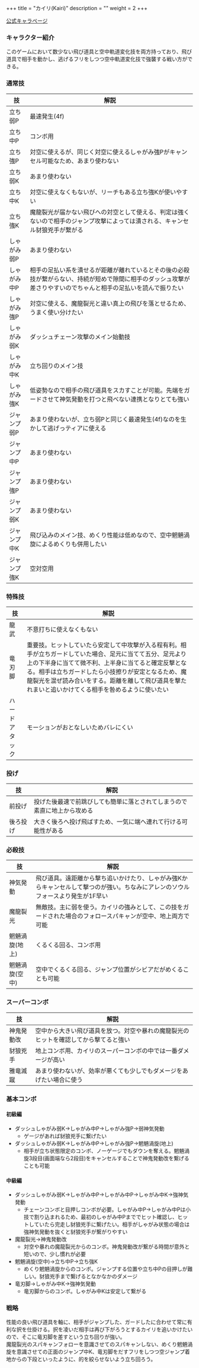 +++
title = "カイリ(Kairi)"
description = ""
weight = 2
+++

[公式キャラページ](http://www.arika.co.jp/product/fexl_hp/jp/chara_jp/fexl_jp_chara01.html)

### キャラクター紹介

このゲームにおいて数少ない飛び道具と空中軌道変化技を両方持っており、飛び道具で相手を動かし、逃げるフリをしつつ空中軌道変化技で強襲する戦い方ができる。

### 通常技

|技|解説|
|--------|-----|
|立ち弱P|最速発生(4f)|
|立ち中P|コンボ用|
|立ち強P|対空に使えるが、同じく対空に使えるしゃがみ強Pがキャンセル可能なため、あまり使わない|
|立ち弱K|あまり使わない|
|立ち中K|対空に使えなくもないが、リーチもある立ち強Kが使いやすい|
|立ち強K|魔龍裂光が届かない飛びへの対空として使える、判定は強くないので相手のジャンプ攻撃によっては潰される、キャンセル豺狼兇手が繋がる|
|しゃがみ弱P|あまり使わない|
|しゃがみ中P|相手の足払い系を潰せるが距離が離れているとその後の必殺技が繋がらない、持続が短めで隙間に相手のダッシュ攻撃が差さりやすいのでちゃんと相手の足払いを読んで振りたい|
|しゃがみ強P|対空に使える、魔龍裂光と違い真上の飛びを落とせるため、うまく使い分けたい|
|しゃがみ弱K|ダッシュチェーン攻撃のメイン始動技|
|しゃがみ中K|立ち回りのメイン技|
|しゃがみ強K|低姿勢なので相手の飛び道具をスカすことが可能。先端をガードさせて神気発動を打つと飛べない連携となりとても強い|
|ジャンプ弱P|あまり使わないが、立ち弱Pと同じく最速発生(4f)なのを生かして逃げっティアに使える|
|ジャンプ中P|あまり使わない|
|ジャンプ強P|あまり使わない|
|ジャンプ弱K|あまり使わない|
|ジャンプ中K|飛び込みのメイン技、めくり性能は低めなので、空中魍魎渦旋によるめくりも併用したい|
|ジャンプ強K|空対空用|

### 特殊技

|技|解説|
|--------|-----|
|龍武|不意打ちに使えなくもない|
|竜刃脚|重要技。ヒットしていたら安定して中攻撃が入る程有利。相手が立ちガードしていた場合、足元に当てて五分、足元より上の下半身に当てて微不利、上半身に当てると確定反撃となる。相手は立ちガードしたら小技擦りが安定となるため、魔龍裂光を混ぜ読み合いをする。距離を離して飛び道具を撃たれまいと追いかけてくる相手を咎めるように使いたい|
|ハードアタック|モーションがおとなしいためバレにくい|

### 投げ

|技|解説|
|--------|-----|
|前投げ|投げた後最速で前跳びしても簡単に落とされてしまうので素直に地上から攻める|
|後ろ投げ|大きく後ろへ投げ飛ばすため、一気に端へ連れて行ける可能性がある|

### 必殺技

|技|解説|
|--------|-----|
|神気発動|飛び道具。遠距離から撃ち追いかけたり、しゃがみ強Kからキャンセルして撃つのが強い。ちなみにアレンのソウルフォースより発生が1F早い|
|魔龍裂光|無敵技。主に弱を使う。カイリの強みとして、この技をガードされた場合のフォロースパキャンが空中、地上両方で可能|
|魍魎渦旋(地上)|くるくる回る、コンボ用|
|魍魎渦旋(空中)|空中でくるくる回る、ジャンプ位置がシビアだがめくることも可能|

### スーパーコンボ

|技|解説|
|--------|-----|
|神鬼発動改|空中から大きい飛び道具を放つ。対空や暴れの魔龍裂光のヒットを確認してから撃てると強い|
|豺狼兇手|地上コンボ用、カイリのスーパーコンボの中では一番ダメージが高い|
|雅竜滅蹴|あまり使わないが、効率が悪くても少しでもダメージをあげたい場合に使う|

### 基本コンボ

#### 初級編

- ダッシュしゃがみ弱K→しゃがみ中P→しゃがみ強P→弱神気発動
    - ゲージがあれば豺狼兇手に繋げたい
- ダッシュしゃがみ弱K→しゃがみ中P→しゃがみ強P→魍魎渦旋(地上)
    - 相手が立ち状態限定のコンボ、ノーゲージでもダウンを奪える。魍魎渦旋3段目(画面端なら2段目)をキャンセルすることで神鬼発動改を繋げることも可能

#### 中級編

- ダッシュしゃがみ弱K→しゃがみ中P→しゃがみ中P→しゃがみ中K→強神気発動
    - チェーンコンボと目押しコンボが必要。しゃがみ中P→しゃがみ中Pは小技で割り込まれるため、最初のしゃがみ中Pまででヒット確認し、ヒットしていたら完走し豺狼兇手に繋げたい。相手がしゃがみ状態の場合は強神気発動を抜くと豺狼兇手が繋がりやすい
- 魔龍裂光→神鬼発動改
    - 対空や暴れの魔龍裂光からのコンボ。神鬼発動改が繋がる時間が意外と短いので、少し慣れが必要
- 魍魎渦旋(空中)→立ち中P→立ち強K
    - めくり魍魎渦旋からのコンボ。ジャンプする位置や立ち中Pの目押しが難しい。豺狼兇手まで繋げるとなかなかのダメージ
- 竜刃脚→しゃがみ中K→強神気発動
    - 竜刃脚からのコンボ。しゃがみ中Kは安定して繋がる

### 戦略

性能の良い飛び道具を軸に、相手がジャンプした、ガードしたに合わせて常に有利な択を仕掛ける。択を凌いだ相手は再び下がろうとするカイリを追いかけたいので、そこに竜刃脚を差すという立ち回りが強い。  
魔龍裂光のスパキャンフォローを意識させてのスパキャンしない、めくり魍魎渦旋を意識させての正面のジャンプ中K、竜刃脚をだすフリをしつつ空ジャンプ着地からの下段といったように、的を絞らせないよう立ち回ろう。
